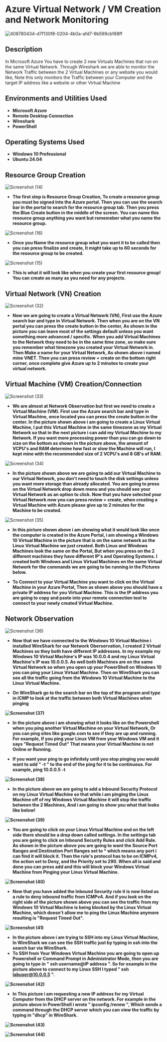 <h1>Azure Virtual Network / VM Creation and Network Monitoring</h1>

![408780434-d7f130f8-0204-4b0a-afd7-9b599cbf88ff](https://github.com/user-attachments/assets/e85c0b09-04c4-4a75-be67-48e9c052c11b)

<h2>Description</h2>
In Microsoft Azure You have to create 2 new Virtuals Machines that run on the same Virtual Network. Through Wireshark we are able to monitor the Network Traffic between the 2 Virtual Machines or any website you would like, Note this only monitors the Traffic between your Computer and the target IP address like a website or other Virtual Machine 
<br />


<h2>Environments and Utilities Used</h2>

- <b>Microsoft Azure</b>
- <b>Remote Desktop Connection</b> 
- <b>Wireshark</b>
- <b>PowerShell</b>

<h2>Operating Systems Used </h2>

- <b>Windows 10 Professional</b>
- <b>Ubuntu 24.04</b>

<h2> Resource Group Creation </h2>

![Screenshot (14)](https://github.com/user-attachments/assets/64fc4a85-b446-443a-adc2-cebd4ad2c408)

- <b>The first step is Resource Group Creation, To create a resource group you must be signed into the Azure portal. Then you can use the search bar in the portal to search for the resource group tab. Then you press the Blue Create button in the middle of the screen. You can name this resource group anything you want but rememeber what you name the resource group.</b>

![Screenshot (16)](https://github.com/user-attachments/assets/43f70539-1f0f-4fdf-8282-09188f2f00da)

- <b>Once you Name the resource group what you want it to be called then you can press finalize and create, It might take up to 60 seconds for the resource group to be created.</b>

![Screenshot (15)](https://github.com/user-attachments/assets/a61aae6a-806d-4787-bd0c-da32b8f89394)

- <b>This is what it will look like when you create your first resource group! You can create as many as you need for any projects.</b>

<h2> Virtual Network (VN) Creation </h2>

![Screenshot (32)](https://github.com/user-attachments/assets/246d8973-7429-4d39-aeb8-d39bc9bc526b)

- <b>Now we are going to create a Virtual Network (VN), First use the Azure search bar and type in Virtual Network. Then when you are on the VN portal you can press the create button in the center, As shown in the picture you can leave most of the settings default unless you want something more advanced / specific. When you add Virtual Machines to the Network they need to be in the same time zone, so make sure you remember what timezone you created your Virtual Network in. Then Make a name for your Virtual Network, As shown above i named mine VNET. Then you can press review + create on the bottom right corner, once complete give Azure up to 2 minutes to create your virtual network.</b>

<h2> Virtual Machine (VM) Creation/Connection </h2>

![Screenshot (33)](https://github.com/user-attachments/assets/64485b6e-66f6-45db-abbc-66087fb3388f)

- <b>We are almost at Network Observation but first we need to create a Virtual Machine (VM). First use the Azure search bar and type in Virtual Machine, once located you can press the create button in the center. In the picture shown above i am going to create a Linux Virtual Machine, I put this Virtual Machine in the same timezone as my Virtual Network so that in the next picture i can add my Virtual Machine to my Network. If you want more processing power than you can go down to size on the bottom as shown in the picture above, the amount of VCPU's and RAM determine how fast or slow the Machine will run, I kept mine with the recommended size of 2 VCPU's and 8 GB's of RAM.</b>

![Screenshot (34)](https://github.com/user-attachments/assets/55ca5a8c-65fa-423e-9fea-332d2ce7a3ce)

- <b>In the picture shown above we are going to add our Virtual Machine to our Virtual Network, you don't need to touch the disk settings unless you want more storage than already allocated. You are going to press on the Virtual Network drop down menu and you should see your Virtual Network as an option to click. Now that you have selected your Virtual Network now you can press review + create, when creating a Virtual Machine with Azure please give up to 2 minutes for the Machine to be created.</b>

![Screenshot (35)](https://github.com/user-attachments/assets/3de820ae-d330-403b-8f68-5694ac21db6c)

- <b>In this picture shown above i am showing what it would look like once the computer is created in the Azure Portal, i am showing a Windows 10 Virtual Machine in the picture that is on the same network as the Linux Virtual Machine we just created. Both Linux and Windows Machines look the same on the Portal, But when you press on the 2 different machines they have different IP's and Operating Systems. I created both Windows and Linux Virtual Machines on the same Virtual Network for the commands we are going to be running in the Pictures below.</b>

- <b>To Connect to your Virtual Machine you want to click on the Virtual Machine in your Azure Portal, Then as shown above you should have a private IP address for you Virtual Machine. This is the IP address you are going to copy and paste into your remote connection tool to connect to your newly created Virtual Machine.</b>

<h2> Network Observation </h2>

![Screenshot (36)](https://github.com/user-attachments/assets/0b54a7dd-9cdb-4c15-9328-64d2c66d01a9)

- <b> Now that we have connected to the Windows 10 Virtual Machine i installed WireShark for our Network Oberservation, I created 2 Virtual Machines so they both have different IP addresses. In my example my Windows 10 Virtual Machine's IP was 10.0.0.4 and my Linux Virtual Machine's IP was 10.0.0.5. As well both Machines are on the same Virtual Network so when you open up your PowerShell on Windows 10 you can ping your Linux Virtual Machine. Then on WireShark you can see all the traffic going from the Windows 10 Virtual Machine to the Linux Virtual Machine.</b>

- <b> On WireShark go to the search bar on the top of the program and type in ICMP to look at the traffic between both Virtual Machines when pinging

![Screenshot (37)](https://github.com/user-attachments/assets/578f9562-0d4f-4e01-a791-835f7904e63d)

- <b>In the picture above i am showing what it looks like on the Powershell when you ping another Virtual Machine on your Virtual Network, Or you can ping sites like google.com to see if they are up and running. For example, If you ping your Linux VM from your Windows VM and it says "Request Timed Out" That means your Virtual Machine is not Online or Running.</b>

- <b>If you want your ping to go infinitely until you stop pinging you would want to add " -t " to the end of the ping for it to be continuous. For example, ping 10.0.0.5 -t </b>

![Screenshot (38)](https://github.com/user-attachments/assets/16f612ee-b8c4-434e-8b82-e3bc772c82f6)

- <b>In the picture above we are going to add a Inbound Security Protocol on my Linux Virtual Machine so that while i am pinging the Linux Machine off of my Windows Virtual Machine it will stop the traffic between the 2 Machines, And i am going to show you what that looks like below!</b>

![Screenshot (39)](https://github.com/user-attachments/assets/78f63411-abf3-4862-86ba-2f12ba153856)

- <b>You are going to click on your Linux Virtual Machine and on the left side there should be a drop down called settings. In the settings tab you are going to click on Inbound Security Rules and click Add Rule. As shown in the picture above you are going to want the Source Port Ranges and Destination Port Ranges set to * which means any port i can find it will block it. Then the rule's protocol has to be on ICMPv4, the action set to Deny, and the Priority set to 290. When all is said and done you can press add and this will block your Windows Virtual Machine from Pinging your Linux Virtual Machine.</b>

![Screenshot (40)](https://github.com/user-attachments/assets/bc58b358-1d8e-49fc-b98d-21dfa94c19dd)

- <b>Now that you have added the Inbound Security rule it is now listed as a rule to deny inbound traffic from ICMPv4. And if you look on the right side of the picture shown above you can see the traffic from my Windows 10 Virtual Machine is being blocked by the Linux Virtual Machine, which doesn't allow me to ping the Linux Machine anymore resulting is "Request Timed Out".</b>

![Screenshot (41)](https://github.com/user-attachments/assets/fb113d00-25f2-4473-bb4f-32b1d89cb325)

- <b>In the picture above i am trying to SSH into my Linux Virtual Machine, In WireShark we can see the SSH traffic just by typing in ssh into the search bar via WireShark.
- <b>To SSH from Your Windows Virtual Machine you are going to open up Powershell or Command Prompt in Administrator Mode, then you are going to type in " ssh username@IP address ". So for example in the picture above to connect to my Linux SSH I typed " ssh labuser@10.0.0.5 ".

![Screenshot (42)](https://github.com/user-attachments/assets/0c07d3d9-fd11-4cc0-870b-4d79450b02cd)

- <b>In This picture i am requesting a new IP address for my Virtual Computer from the DHCP server on the network. For example in the picture above in PowerShell i wrote " ipconfig /renew ", Which sends a command through the DHCP server which you can view the traffic by typing in "dhcp" in WireShark.

![Screenshot (43)](https://github.com/user-attachments/assets/97bbbbb6-a433-4102-ba1d-0f48bcc34ca4)

![Screenshot (44)](https://github.com/user-attachments/assets/36fc46a6-b99a-4005-9ca2-6a0f056b198c)
